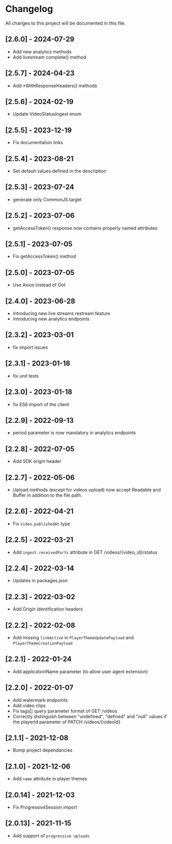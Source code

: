 # Changelog
All changes to this project will be documented in this file.

## [2.6.0] - 2024-07-29
- Add new analytics methods
- Add livestream complete() method

## [2.5.7] - 2024-04-23
- Add *WithResponseHeaders() methods

## [2.5.6] - 2024-02-19
- Update VideoStatusIngest enum

## [2.5.5] - 2023-12-19
- Fix documentation links

## [2.5.4] - 2023-08-21
- Set default values defined in the description

## [2.5.3] - 2023-07-24
- generate only CommonJS target

## [2.5.2] - 2023-07-06
- getAccessToken() response now contains properly named attributes

## [2.5.1] - 2023-07-05
- Fix getAccessToken() method

## [2.5.0] - 2023-07-05
- Use Axios instead of Got

## [2.4.0] - 2023-06-28
- Introducing new live streams restream feature
- Introducing new analytics endpoints

## [2.3.2] - 2023-03-01
- fix import issues

## [2.3.1] - 2023-01-18
- fix unit tests

## [2.3.0] - 2023-01-18
- fix ES6 import of the client

## [2.2.9] - 2022-09-13
- period parameter is now mandatory in analytics endpoints

## [2.2.8] - 2022-07-05
- Add SDK origin header

## [2.2.7] - 2022-05-06
- Upload methods (except for videos upload) now accept Readable and Buffer in addition to the file path.

## [2.2.6] - 2022-04-21
- Fix `video.publishedAt` type

## [2.2.5] - 2022-03-21
- Add `ingest.receivedParts` attribute in GET /videos/{video_id}/status

## [2.2.4] - 2022-03-14
- Updates in packages.json

## [2.2.3] - 2022-03-02
- Add Origin identification headers

## [2.2.2] - 2022-02-08
- Add missing `linkActive` in `PlayerThemeUpdatePayload` and `PlayerThemeCreationPayload`

## [2.2.1] - 2022-01-24
- Add applicationName parameter (to allow user agent extension)

## [2.2.0] - 2022-01-07
- Add watermark endpoints
- Add video clips
- Fix tags[] query parameter format of GET /videos
- Correctly distinguish between "undefined", "defined" and "null" values if the playerId parameter of PATCH /videos/{videoId}

## [2.1.1] - 2021-12-08
- Bump project dependancies

## [2.1.0] - 2021-12-06
- Add `name` attribute in player themes

## [2.0.14] - 2021-12-03
- Fix ProgressiveSession import

## [2.0.13] - 2021-11-15
- Add support of `progressive uploads`
